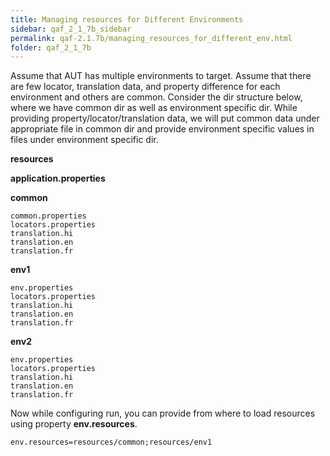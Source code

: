 ```yaml
---
title: Managing resources for Different Environments
sidebar: qaf_2_1_7b_sidebar
permalink: qaf-2.1.7b/managing_resources_for_different_env.html
folder: qaf_2_1_7b
---
```


Assume that AUT has multiple environments to target. Assume that there are few locator, translation data, and property difference for each environment and others are common. Consider the dir structure below, where we have common dir as well as environment specific dir. While providing property/locator/translation data, we will put common data under appropriate file in common dir and provide environment specific values in files under environment specific dir.

**resources**

**application.properties**

**common**

	common.properties
	locators.properties
	translation.hi
	translation.en 
	translation.fr 

**env1**

	env.properties
	locators.properties
	translation.hi
	translation.en
	translation.fr

**env2**

	env.properties
	locators.properties
	translation.hi
	translation.en
	translation.fr

Now while configuring run, you can provide from where to load resources using property **env.resources**.

```properties
env.resources=resources/common;resources/env1
```
